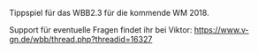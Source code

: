 Tippspiel für das WBB2.3 für die kommende WM 2018.

Support für eventuelle Fragen findet ihr bei Viktor: https://www.v-gn.de/wbb/thread.php?threadid=16327